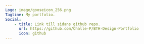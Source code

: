 ```yaml
---
Logo: image/gooseicon_256.png
Tagline: My portfolio.
Social:
    - title: Link till sidans github repo.
      url: https://github.com/Challe-P/BTH-Design-Portfolio
      icon: github
---
```

